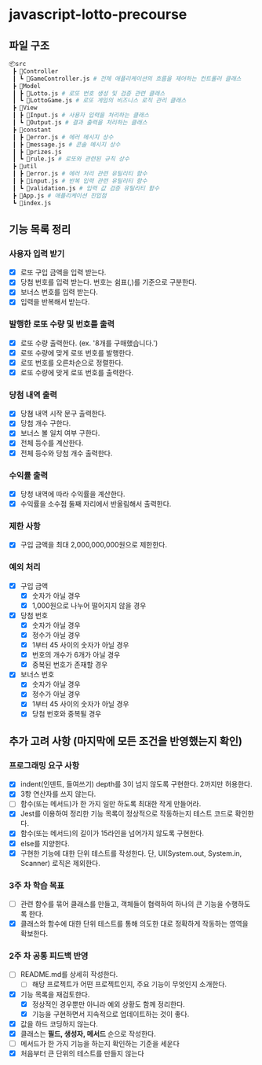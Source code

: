 # javascript-lotto-precourse

## 파일 구조

```bash
📦src
 ┣ 📂Controller
 ┃ ┗ 📜GameController.js # 전체 애플리케이션의 흐름을 제어하는 컨트롤러 클래스
 ┣ 📂Model
 ┃ ┣ 📜Lotto.js # 로또 번호 생성 및 검증 관련 클래스
 ┃ ┗ 📜LottoGame.js # 로또 게임의 비즈니스 로직 관리 클래스
 ┣ 📂View
 ┃ ┣ 📜Input.js # 사용자 입력을 처리하는 클래스
 ┃ ┗ 📜Output.js # 결과 출력을 처리하는 클래스
 ┣ 📂constant
 ┃ ┣ 📜error.js # 에러 메시지 상수
 ┃ ┣ 📜message.js # 콘솔 메시지 상수
 ┃ ┣ 📜prizes.js
 ┃ ┗ 📜rule.js # 로또와 관련된 규칙 상수
 ┣ 📂util
 ┃ ┣ 📜error.js # 에러 처리 관련 유틸리티 함수
 ┃ ┣ 📜input.js # 반복 입력 관련 유틸리티 함수
 ┃ ┗ 📜validation.js # 입력 값 검증 유틸리티 함수
 ┣ 📜App.js # 애플리케이션 진입점
 ┗ 📜index.js
```

## 기능 목록 정리

### 사용자 입력 받기

- [x] 로또 구입 금액을 입력 받는다.
- [x] 당첨 번호를 입력 받는다. 번호는 쉼표(,)를 기준으로 구분한다.
- [x] 보너스 번호를 입력 받는다.
- [x] 입력을 반복해서 받는다.

### 발행한 로또 수량 및 번호를 출력

- [x] 로또 수량 출력한다. (ex. '8개를 구매했습니다.')
- [x] 로또 수량에 맞게 로또 번호를 발행한다.
- [x] 로또 번호를 오른차순으로 정렬한다.
- [x] 로또 수량에 맞게 로또 번호를 출력한다.

### 당첨 내역 출력

- [x] 당쳠 내역 시작 문구 출력한다.
- [x] 당첨 개수 구한다.
- [x] 보너스 볼 일치 여부 구한다.
- [x] 전체 등수를 계산한다.
- [x] 전체 등수와 당첨 개수 출력한다.

### 수익률 출력

- [x] 당청 내역에 따라 수익률을 계산한다.
- [x] 수익률을 소수점 둘째 자리에서 반올림해서 출력한다.

### 제한 사항

- [x] 구입 금액을 최대 2,000,000,000원으로 제한한다.

### 예외 처리

- [x] 구입 금액
  - [x] 숫자가 아닐 경우
  - [x] 1,000원으로 나누어 떨어지지 않을 경우
- [x] 당첨 번호
  - [x] 숫자가 아닐 경우
  - [x] 정수가 아닐 경우
  - [x] 1부터 45 사이의 숫자가 아닐 경우
  - [x] 번호의 개수가 6개가 아닐 경우
  - [x] 중복된 번호가 존재할 경우
- [x] 보너스 번호
  - [x] 숫자가 아닐 경우
  - [x] 정수가 아닐 경우
  - [x] 1부터 45 사이의 숫자가 아닐 경우
  - [x] 당첨 번호와 중복될 경우

## 추가 고려 사항 (마지막에 모든 조건을 반영했는지 확인)

### 프로그래밍 요구 사항

- [x] indent(인덴트, 들여쓰기) depth를 3이 넘지 않도록 구현한다. 2까지만 허용한다.
- [x] 3항 연산자를 쓰지 않는다.
- [ ] 함수(또는 메서드)가 한 가지 일만 하도록 최대한 작게 만들어라.
- [x] Jest를 이용하여 정리한 기능 목록이 정상적으로 작동하는지 테스트 코드로 확인한다.
- [x] 함수(또는 메서드)의 길이가 15라인을 넘어가지 않도록 구현한다.
- [x] else를 지양한다.
- [x] 구현한 기능에 대한 단위 테스트를 작성한다. 단, UI(System.out, System.in, Scanner) 로직은 제외한다.

### 3주 차 학습 목표

- [ ] 관련 함수를 묶어 클래스를 만들고, 객체들이 협력하여 하나의 큰 기능을 수행하도록 한다.
- [x] 클래스와 함수에 대한 단위 테스트를 통해 의도한 대로 정확하게 작동하는 영역을 확보한다.

### 2주 차 공통 피드백 반영

- [ ] README.md를 상세히 작성한다.
  - [ ] 해당 프로젝트가 어떤 프로젝트인지, 주요 기능이 무엇인지 소개한다.
- [x] 기능 목록을 재검토한다.
  - [x] 정상적인 경우뿐만 아니라 예외 상황도 함께 정리한다.
  - [x] 기능을 구현하면서 지속적으로 업데이트하는 것이 좋다.
- [x] 값을 하드 코딩하지 않는다.
- [x] 클래스는 **필드, 생성자, 메서드** 순으로 작성한다.
- [ ] 메서드가 한 가지 기능을 하는지 확인하는 기준을 세운다
- [x] 처음부터 큰 단위의 테스트를 만들지 않는다
